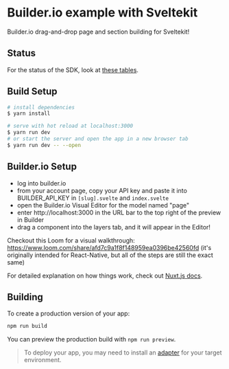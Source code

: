 # Builder.io example with Sveltekit

Builder.io drag-and-drop page and section building for Sveltekit!

## Status

For the status of the SDK, look at [these tables](/packages/sdks/README.md#feature-implementation).

## Build Setup

```bash
# install dependencies
$ yarn install

# serve with hot reload at localhost:3000
$ yarn run dev
# or start the server and open the app in a new browser tab
$ yarn run dev -- --open
```

## Builder.io Setup

- log into builder.io
- from your account page, copy your API key and paste it into BUILDER_API_KEY in `[slug].svelte` and `index.svelte`
- open the Builder.io Visual Editor for the model named "page"
- enter http://localhost:3000 in the URL bar to the top right of the preview in Builder
- drag a component into the layers tab, and it will appear in the Editor!

Checkout this Loom for a visual walkthrough: https://www.loom.com/share/afd7c9a1f8f148959ea0396be42560fd (it's originally intended for React-Native, but all of the steps are still the exact same)

For detailed explanation on how things work, check out [Nuxt.js docs](https://nuxtjs.org).

## Building

To create a production version of your app:

```bash
npm run build
```

You can preview the production build with `npm run preview`.

> To deploy your app, you may need to install an [adapter](https://kit.svelte.dev/docs/adapters) for your target environment.

